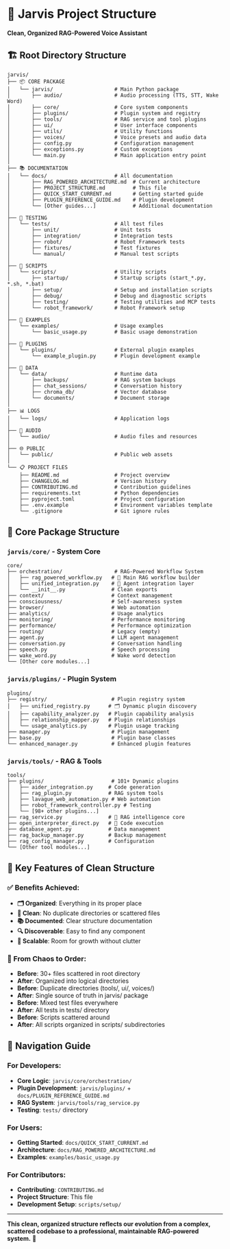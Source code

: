 # 📁 Jarvis Project Structure

**Clean, Organized RAG-Powered Voice Assistant**

## 🏗️ Root Directory Structure

```
jarvis/
├── 📦 CORE PACKAGE
│   └── jarvis/                    # Main Python package
│       ├── audio/                 # Audio processing (TTS, STT, Wake Word)
│       ├── core/                  # Core system components
│       ├── plugins/               # Plugin system and registry
│       ├── tools/                 # RAG service and tool plugins
│       ├── ui/                    # User interface components
│       ├── utils/                 # Utility functions
│       ├── voices/                # Voice presets and audio data
│       ├── config.py              # Configuration management
│       ├── exceptions.py          # Custom exceptions
│       └── main.py                # Main application entry point
│
├── 📚 DOCUMENTATION
│   └── docs/                      # All documentation
│       ├── RAG_POWERED_ARCHITECTURE.md  # Current architecture
│       ├── PROJECT_STRUCTURE.md         # This file
│       ├── QUICK_START_CURRENT.md       # Getting started guide
│       ├── PLUGIN_REFERENCE_GUIDE.md    # Plugin development
│       └── [Other guides...]            # Additional documentation
│
├── 🧪 TESTING
│   └── tests/                     # All test files
│       ├── unit/                  # Unit tests
│       ├── integration/           # Integration tests
│       ├── robot/                 # Robot Framework tests
│       ├── fixtures/              # Test fixtures
│       └── manual/                # Manual test scripts
│
├── 🔧 SCRIPTS
│   └── scripts/                   # Utility scripts
│       ├── startup/               # Startup scripts (start_*.py, *.sh, *.bat)
│       ├── setup/                 # Setup and installation scripts
│       ├── debug/                 # Debug and diagnostic scripts
│       ├── testing/               # Testing utilities and MCP tests
│       └── robot_framework/       # Robot Framework setup
│
├── 📝 EXAMPLES
│   └── examples/                  # Usage examples
│       └── basic_usage.py         # Basic usage demonstration
│
├── 🔌 PLUGINS
│   └── plugins/                   # External plugin examples
│       └── example_plugin.py      # Plugin development example
│
├── 💾 DATA
│   └── data/                      # Runtime data
│       ├── backups/               # RAG system backups
│       ├── chat_sessions/         # Conversation history
│       ├── chroma_db/             # Vector database
│       └── documents/             # Document storage
│
├── 📊 LOGS
│   └── logs/                      # Application logs
│
├── 🎵 AUDIO
│   └── audio/                     # Audio files and resources
│
├── 🌐 PUBLIC
│   └── public/                    # Public web assets
│
└── 📋 PROJECT FILES
    ├── README.md                  # Project overview
    ├── CHANGELOG.md               # Version history
    ├── CONTRIBUTING.md            # Contribution guidelines
    ├── requirements.txt           # Python dependencies
    ├── pyproject.toml             # Project configuration
    ├── .env.example               # Environment variables template
    └── .gitignore                 # Git ignore rules
```

## 🧠 Core Package Structure

### `jarvis/core/` - System Core
```
core/
├── orchestration/                 # RAG-Powered Workflow System
│   ├── rag_powered_workflow.py   # 🧠 Main RAG workflow builder
│   ├── unified_integration.py    # 🔗 Agent integration layer
│   └── __init__.py               # Clean exports
├── context/                      # Context management
├── consciousness/                # Self-awareness system
├── browser/                      # Web automation
├── analytics/                    # Usage analytics
├── monitoring/                   # Performance monitoring
├── performance/                  # Performance optimization
├── routing/                      # Legacy (empty)
├── agent.py                      # LLM agent management
├── conversation.py               # Conversation handling
├── speech.py                     # Speech processing
├── wake_word.py                  # Wake word detection
└── [Other core modules...]
```

### `jarvis/plugins/` - Plugin System
```
plugins/
├── registry/                     # Plugin registry system
│   ├── unified_registry.py      # 🗂️ Dynamic plugin discovery
│   ├── capability_analyzer.py   # Plugin capability analysis
│   ├── relationship_mapper.py   # Plugin relationships
│   └── usage_analytics.py       # Plugin usage tracking
├── manager.py                    # Plugin management
├── base.py                       # Plugin base classes
└── enhanced_manager.py           # Enhanced plugin features
```

### `jarvis/tools/` - RAG & Tools
```
tools/
├── plugins/                      # 101+ Dynamic plugins
│   ├── aider_integration.py     # Code generation
│   ├── rag_plugin.py            # RAG system tools
│   ├── lavague_web_automation.py # Web automation
│   ├── robot_framework_controller.py # Testing
│   └── [98+ other plugins...]
├── rag_service.py               # 🧠 RAG intelligence core
├── open_interpreter_direct.py   # 🔧 Code execution
├── database_agent.py            # Data management
├── rag_backup_manager.py        # Backup management
├── rag_config_manager.py        # Configuration
└── [Other tool modules...]
```

## 🎯 Key Features of Clean Structure

### ✅ Benefits Achieved:
- **🗂️ Organized**: Everything in its proper place
- **🧹 Clean**: No duplicate directories or scattered files
- **📚 Documented**: Clear structure documentation
- **🔍 Discoverable**: Easy to find any component
- **🚀 Scalable**: Room for growth without clutter

### 🎪 From Chaos to Order:
- **Before**: 30+ files scattered in root directory
- **After**: Organized into logical directories
- **Before**: Duplicate directories (tools/, ui/, voices/)
- **After**: Single source of truth in jarvis/ package
- **Before**: Mixed test files everywhere
- **After**: All tests in tests/ directory
- **Before**: Scripts scattered around
- **After**: All scripts organized in scripts/ subdirectories

## 🚀 Navigation Guide

### For Developers:
- **Core Logic**: `jarvis/core/orchestration/`
- **Plugin Development**: `jarvis/plugins/` + `docs/PLUGIN_REFERENCE_GUIDE.md`
- **RAG System**: `jarvis/tools/rag_service.py`
- **Testing**: `tests/` directory

### For Users:
- **Getting Started**: `docs/QUICK_START_CURRENT.md`
- **Architecture**: `docs/RAG_POWERED_ARCHITECTURE.md`
- **Examples**: `examples/basic_usage.py`

### For Contributors:
- **Contributing**: `CONTRIBUTING.md`
- **Project Structure**: This file
- **Development Setup**: `scripts/setup/`

---

**This clean, organized structure reflects our evolution from a complex, scattered codebase to a professional, maintainable RAG-powered system.** 🎉
